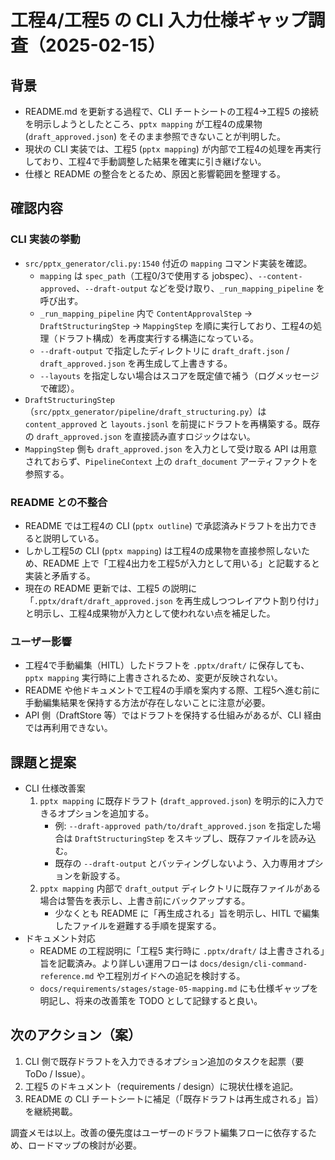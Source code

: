 # 工程4/工程5 の CLI 入力仕様ギャップ調査（2025-02-15）

## 背景
- README.md を更新する過程で、CLI チートシートの工程4→工程5 の接続を明示しようとしたところ、`pptx mapping` が工程4の成果物 (`draft_approved.json`) をそのまま参照できないことが判明した。
- 現状の CLI 実装では、工程5 (`pptx mapping`) が内部で工程4の処理を再実行しており、工程4で手動調整した結果を確実に引き継げない。
- 仕様と README の整合をとるため、原因と影響範囲を整理する。

## 確認内容

### CLI 実装の挙動
- `src/pptx_generator/cli.py:1540` 付近の `mapping` コマンド実装を確認。
  - `mapping` は `spec_path`（工程0/3で使用する jobspec）、`--content-approved`、`--draft-output` などを受け取り、`_run_mapping_pipeline` を呼び出す。
  - `_run_mapping_pipeline` 内で `ContentApprovalStep` → `DraftStructuringStep` → `MappingStep` を順に実行しており、工程4の処理（ドラフト構成）を再度実行する構造になっている。
  - `--draft-output` で指定したディレクトリに `draft_draft.json` / `draft_approved.json` を再生成して上書きする。
  - `--layouts` を指定しない場合はスコアを既定値で補う（ログメッセージで確認）。
- `DraftStructuringStep`（`src/pptx_generator/pipeline/draft_structuring.py`）は `content_approved` と `layouts.jsonl` を前提にドラフトを再構築する。既存の `draft_approved.json` を直接読み直すロジックはない。
- `MappingStep` 側も `draft_approved.json` を入力として受け取る API は用意されておらず、`PipelineContext` 上の `draft_document` アーティファクトを参照する。

### README との不整合
- README では工程4の CLI (`pptx outline`) で承認済みドラフトを出力できると説明している。
- しかし工程5の CLI (`pptx mapping`) は工程4の成果物を直接参照しないため、README 上で「工程4出力を工程5が入力として用いる」と記載すると実装と矛盾する。
- 現在の README 更新では、工程5 の説明に「`.pptx/draft/draft_approved.json` を再生成しつつレイアウト割り付け」と明示し、工程4成果物が入力として使われない点を補足した。

### ユーザー影響
- 工程4で手動編集（HITL）したドラフトを `.pptx/draft/` に保存しても、`pptx mapping` 実行時に上書きされるため、変更が反映されない。
- README や他ドキュメントで工程4の手順を案内する際、工程5へ進む前に手動編集結果を保持する方法が存在しないことに注意が必要。
- API 側（DraftStore 等）ではドラフトを保持する仕組みがあるが、CLI 経由では再利用できない。

## 課題と提案
- CLI 仕様改善案
  1. `pptx mapping` に既存ドラフト (`draft_approved.json`) を明示的に入力できるオプションを追加する。
     - 例: `--draft-approved path/to/draft_approved.json` を指定した場合は `DraftStructuringStep` をスキップし、既存ファイルを読み込む。
     - 既存の `--draft-output` とバッティングしないよう、入力専用オプションを新設する。
  2. `pptx mapping` 内部で `draft_output` ディレクトリに既存ファイルがある場合は警告を表示し、上書き前にバックアップする。
     - 少なくとも README に「再生成される」旨を明示し、HITL で編集したファイルを避難する手順を提案する。
- ドキュメント対応
  - README の工程説明に「工程5 実行時に `.pptx/draft/` は上書きされる」旨を記載済み。より詳しい運用フローは `docs/design/cli-command-reference.md` や工程別ガイドへの追記を検討する。
  - `docs/requirements/stages/stage-05-mapping.md` にも仕様ギャップを明記し、将来の改善策を TODO として記録すると良い。

## 次のアクション（案）
1. CLI 側で既存ドラフトを入力できるオプション追加のタスクを起票（要 ToDo / Issue）。
2. 工程5 のドキュメント（requirements / design）に現状仕様を追記。
3. README の CLI チートシートに補足（「既存ドラフトは再生成される」旨）を継続掲載。

調査メモは以上。改善の優先度はユーザーのドラフト編集フローに依存するため、ロードマップの検討が必要。

